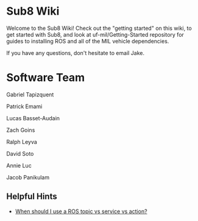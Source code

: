 # Sub8 Wiki 

Welcome to the Sub8 Wiki! Check out the "getting started" on this wiki, to get started with Sub8, and look at uf-mil/Getting-Started repository for guides to installing ROS and all of the MIL vehicle dependencies.

If you have any questions, don't hesitate to email Jake.

# Software Team

Gabriel Tapizquent

Patrick Emami

Lucas Basset-Audain

Zach Goins

Ralph Leyva

David Soto

Annie Luc

Jacob Panikulam


## Helpful Hints  
* [When should I use a ROS topic vs service vs action?](http://answers.ros.org/question/11834/when-should-i-use-topics-vs-services-vs-actionlib-actions-vs-dynamic_reconfigure/)